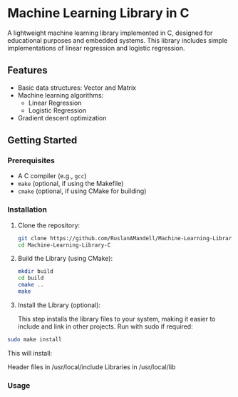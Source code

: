 # Machine Learning Library in C

A lightweight machine learning library implemented in C, designed for educational purposes and embedded systems. This library includes simple implementations of linear regression and logistic regression.

## Features

- Basic data structures: Vector and Matrix
- Machine learning algorithms:
  - Linear Regression
  - Logistic Regression
- Gradient descent optimization

## Getting Started

### Prerequisites

- A C compiler (e.g., `gcc`)
- `make` (optional, if using the Makefile)
- `cmake` (optional, if using CMake for building)

### Installation

1. Clone the repository:

   ```bash
   git clone https://github.com/RuslanAMandell/Machine-Learning-Library-C.git
   cd Machine-Learning-Library-C

2. Build the Library (using CMake):
   
   ```bash
   mkdir build
   cd build
   cmake ..
   make

 3. Install the Library (optional):
    
    This step installs the library files to your system, making it easier to include and link in other projects. Run with sudo if required:
    
   ```bash
   sudo make install
   ```
  This will install:

  Header files in /usr/local/include
  Libraries in /usr/local/lib

### Usage
